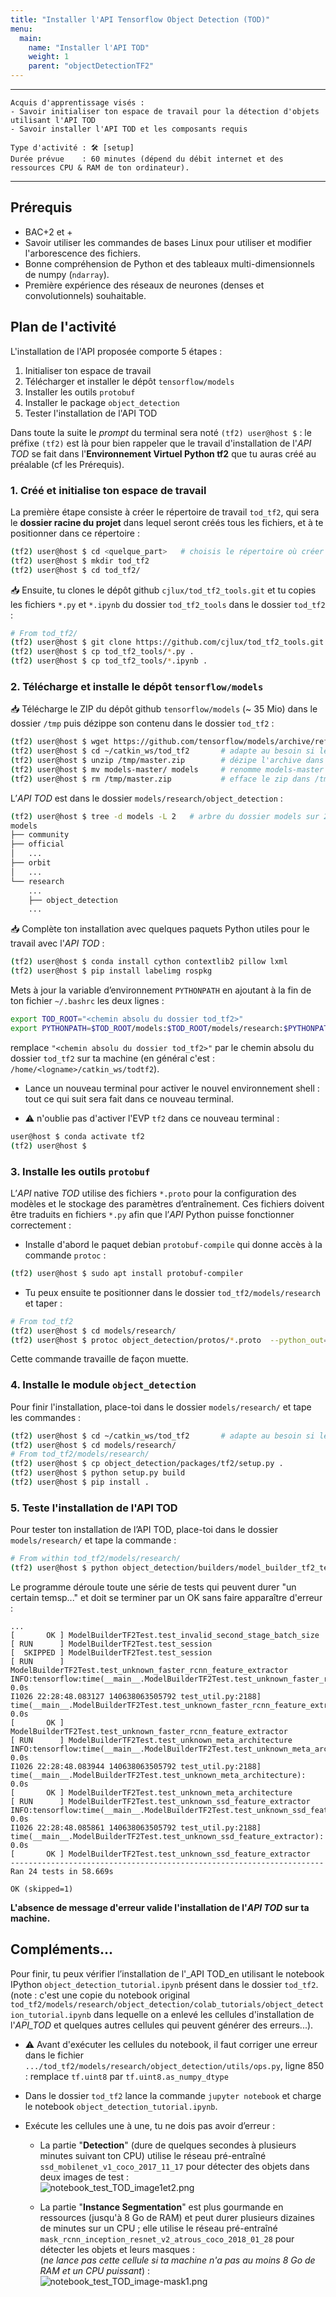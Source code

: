 ```yaml
---
title: "Installer l'API Tensorflow Object Detection (TOD)"
menu:
  main:
    name: "Installer l'API TOD"
    weight: 1
    parent: "objectDetectionTF2"
---
```

---
    Acquis d'apprentissage visés :
    - Savoir initialiser ton espace de travail pour la détection d'objets utilisant l'API TOD
    - Savoir installer l'API TOD et les composants requis

    Type d'activité : 🛠️ [setup]
    Durée prévue    : 60 minutes (dépend du débit internet et des ressources CPU & RAM de ton ordinateur).
---

## Prérequis

* BAC+2 et +
* Savoir utiliser les commandes de bases Linux pour utiliser et modifier l'arborescence des fichiers.
* Bonne compréhension de Python et des tableaux multi-dimensionnels de numpy (`ndarray`).
* Première expérience des réseaux de neurones (denses et convolutionnels) souhaitable.

## Plan de l'activité 

L'installation de l'API proposée comporte 5 étapes :
1. Initialiser ton espace de travail
2. Télécharger et installer le dépôt `tensorflow/models`
3. Installer les outils `protobuf`
4. Installer le package `object_detection` 
5. Tester l'installation de l'API TOD

Dans toute la suite le _prompt_ du terminal sera noté `(tf2) user@host $` : le préfixe `(tf2)` est là pour bien rappeler que le travail d'installation de l'_API TOD_ se fait dans l'__Environnement Virtuel Python tf2__ que tu auras créé au préalable (cf les Prérequis).


### 1. Créé et initialise ton espace de travail

La première étape consiste à créer le répertoire de travail `tod_tf2`, qui sera le  __dossier racine du projet__ dans lequel seront créés tous les fichiers, et à te positionner dans ce répertoire :
```bash
(tf2) user@host $ cd <quelque_part>   # choisis le répertoire où créer `tod_tf2`, par exemple "cd ~/catkins_ws"
(tf2) user@host $ mkdir tod_tf2
(tf2) user@host $ cd tod_tf2/
```
📥 Ensuite, tu clones le dépôt github `cjlux/tod_tf2_tools.git` et tu copies les fichiers `*.py` et `*.ipynb` du dossier `tod_tf2_tools` dans le dossier `tod_tf2` : 
```bash
# From tod_tf2/
(tf2) user@host $ git clone https://github.com/cjlux/tod_tf2_tools.git
(tf2) user@host $ cp tod_tf2_tools/*.py .
(tf2) user@host $ cp tod_tf2_tools/*.ipynb .
```

### 2. Télécharge et installe le dépôt `tensorflow/models`

📥 Télécharge le ZIP du dépôt github `tensorflow/models` (~ 35 Mio) dans le dossier `/tmp` puis dézippe son contenu dans le dossier `tod_tf2` :
```bash
(tf2) user@host $ wget https://github.com/tensorflow/models/archive/refs/heads/master.zip -P /tmp
(tf2) user@host $ cd ~/catkin_ws/tod_tf2       # adapte au besoin si le chemin d'accès à tod_tf2 est différent
(tf2) user@host $ unzip /tmp/master.zip        # dézipe l'archive dans le dossier tod_tf2
(tf2) user@host $ mv models-master/ models     # renomme models-master en models
(tf2) user@host $ rm /tmp/master.zip           # efface le zip dans /tmp qui ne sert plus
```

L’_API TOD_ est dans le dossier `models/research/object_detection` :
```bash	
(tf2) user@host $ tree -d models -L 2   # arbre du dossier models sur 2 niveaux
models
├── community
├── official
│   ...
├── orbit
│   ...
└── research
    ...    
    ├── object_detection
    ...
```	

📥 Complète ton installation avec quelques paquets Python utiles pour le travail avec l'_API TOD_ :

```bash
(tf2) user@host $ conda install cython contextlib2 pillow lxml
(tf2) user@host $ pip install labelimg rospkg
```
Mets à jour la variable d’environnement `PYTHONPATH` en ajoutant à la fin de ton fichier `~/.bashrc` les deux lignes :
```bash
export TOD_ROOT="<chemin absolu du dossier tod_tf2>"
export PYTHONPATH=$TOD_ROOT/models:$TOD_ROOT/models/research:$PYTHONPATH
```
remplace `"<chemin absolu du dossier tod_tf2>"` par le chemin absolu du dossier `tod_tf2` 
sur ta machine (en général c'est : `/home/<logname>/catkin_ws/todtf2`).

* Lance un nouveau terminal pour activer le nouvel environnement shell : tout ce qui suit sera fait dans ce nouveau terminal.

* ⚠️ n'oublie pas d'activer l'EVP `tf2` dans ce nouveau terminal :
```bash
user@host $ conda activate tf2
(tf2) user@host $
 ```

### 3. Installe les outils `protobuf`

L’_API_ native _TOD_ utilise des fichiers `*.proto` pour la configuration des modèles et le stockage des paramètres d’entraînement. 
Ces fichiers doivent être traduits en fichiers `*.py` afin que l’_API_ Python puisse fonctionner correctement : 

* Installe d'abord le paquet debian `protobuf-compile` qui donne accès à la commande `protoc` :
```bash
(tf2) user@host $ sudo apt install protobuf-compiler
```
* Tu peux ensuite te positionner dans le dossier `tod_tf2/models/research` et taper :
```bash
# From tod_tf2
(tf2) user@host $ cd models/research/
(tf2) user@host $ protoc object_detection/protos/*.proto  --python_out=.
```
Cette commande travaille de façon muette.

### 4. Installe le module `object_detection` 

Pour finir l'installation, place-toi dans le dossier  `models/research/` et tape les commandes :
```bash
(tf2) user@host $ cd ~/catkin_ws/tod_tf2       # adapte au besoin si le chemin d'accès à tod_tf2 est différent
(tf2) user@host $ cd models/research/
# From tod_tf2/models/research/
(tf2) user@host $ cp object_detection/packages/tf2/setup.py .
(tf2) user@host $ python setup.py build
(tf2) user@host $ pip install .
```

### 5. Teste l'installation de l'API TOD

Pour tester ton installation de l’API TOD, place-toi dans le dossier `models/research/` et tape la commande :
```bash	
# From within tod_tf2/models/research/
(tf2) user@host $ python object_detection/builders/model_builder_tf2_test.py
```
Le programme déroule toute une série de tests qui peuvent durer "un certain temsp..." et doit se terminer par un OK sans faire apparaître d'erreur :

	...
	[       OK ] ModelBuilderTF2Test.test_invalid_second_stage_batch_size
    [ RUN      ] ModelBuilderTF2Test.test_session
    [  SKIPPED ] ModelBuilderTF2Test.test_session
    [ RUN      ] ModelBuilderTF2Test.test_unknown_faster_rcnn_feature_extractor
    INFO:tensorflow:time(__main__.ModelBuilderTF2Test.test_unknown_faster_rcnn_feature_extractor): 0.0s
    I1026 22:28:48.083127 140638063505792 test_util.py:2188] time(__main__.ModelBuilderTF2Test.test_unknown_faster_rcnn_feature_extractor): 0.0s
    [       OK ] ModelBuilderTF2Test.test_unknown_faster_rcnn_feature_extractor
    [ RUN      ] ModelBuilderTF2Test.test_unknown_meta_architecture
    INFO:tensorflow:time(__main__.ModelBuilderTF2Test.test_unknown_meta_architecture): 0.0s
    I1026 22:28:48.083944 140638063505792 test_util.py:2188] time(__main__.ModelBuilderTF2Test.test_unknown_meta_architecture): 0.0s
    [       OK ] ModelBuilderTF2Test.test_unknown_meta_architecture
    [ RUN      ] ModelBuilderTF2Test.test_unknown_ssd_feature_extractor
    INFO:tensorflow:time(__main__.ModelBuilderTF2Test.test_unknown_ssd_feature_extractor): 0.0s
    I1026 22:28:48.085861 140638063505792 test_util.py:2188] time(__main__.ModelBuilderTF2Test.test_unknown_ssd_feature_extractor): 0.0s
    [       OK ] ModelBuilderTF2Test.test_unknown_ssd_feature_extractor
    ----------------------------------------------------------------------
    Ran 24 tests in 58.669s

    OK (skipped=1)

__L'absence de message d'erreur valide l'installation de l'_API TOD_ sur ta machine.__

## Compléments...

Pour finir, tu peux vérifier l’installation de l'_API TOD_en utilisant le notebook IPython `object_detection_tutorial.ipynb` présent dans le dossier `tod_tf2`.<br>
(note : c'est une copie du notebook original `tod_tf2/models/research/object_detection/colab_tutorials/object_detection_tutorial.ipynb` dans lequelle on a enlevé les cellules d'installation de l'_API_TOD_ et quelques autres cellules qui peuvent générer des erreurs...).

* ⚠️ Avant d'exécuter les cellules du notebook, il faut corriger une erreur dans le fichier `.../tod_tf2/models/research/object_detection/utils/ops.py`, ligne 850 :
remplace `tf.uint8` par `tf.uint8.as_numpy_dtype`

* Dans le dossier `tod_tf2` lance la commande `jupyter notebook` et charge le notebook `object_detection_tutorial.ipynb`.
* Exécute les cellules une à une, tu ne dois pas avoir d’erreur :

	* La partie "__Detection__" (dure de quelques secondes à plusieurs minutes suivant ton CPU) utilise le réseau pré-entraîné `ssd_mobilenet_v1_coco_2017_11_17` pour détecter des objets dans deux images de test :<br>
![notebook_test_TOD_image1et2.png](img/notebook_test_TOD_image1et2.png)

	* La partie "__Instance Segmentation__" est plus gourmande en ressources (jusqu'à 8 Go de RAM) et peut durer plusieurs dizaines de minutes sur un CPU ; elle utilise le réseau pré-entraîné `mask_rcnn_inception_resnet_v2_atrous_coco_2018_01_28` pour détecter les objets et leurs masques :<br>
(_ne lance pas cette cellule si ta machine n'a pas au moins 8 Go de RAM et un CPU puissant_) :<br>
![notebook_test_TOD_image-mask1.png](img/notebook_test_TOD_image-mask1.png)




